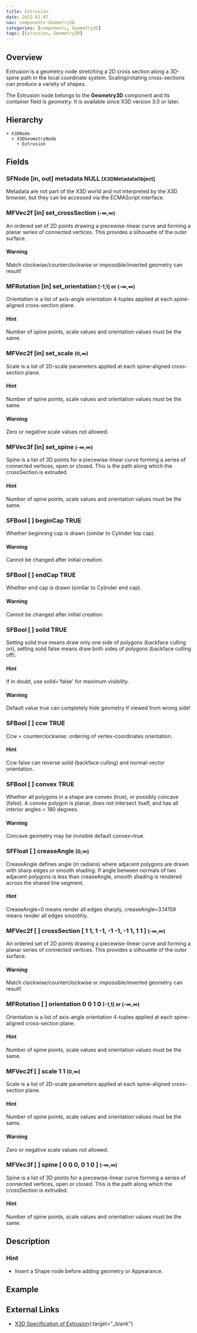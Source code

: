 ```yaml
---
title: Extrusion
date: 2022-01-07
nav: components-Geometry3D
categories: [components, Geometry3D]
tags: [Extrusion, Geometry3D]
---
```

<style>
.post h3 {
  word-spacing: 0.2em;
}
</style>

## Overview

Extrusion is a geometry node stretching a 2D cross section along a 3D-spine path in the local coordinate system. Scaling/rotating cross-sections can produce a variety of shapes.

The Extrusion node belongs to the **Geometry3D** component and its container field is *geometry.* It is available since X3D version 3.0 or later.

## Hierarchy

```
+ X3DNode
  + X3DGeometryNode
    + Extrusion
```

## Fields

### SFNode [in, out] **metadata** NULL <small>[X3DMetadataObject]</small>

Metadata are not part of the X3D world and not interpreted by the X3D browser, but they can be accessed via the ECMAScript interface.

### MFVec2f [in] **set_crossSection** <small>(-∞,∞)</small>

An ordered set of 2D points drawing a piecewise-linear curve and forming a planar series of connected vertices. This provides a silhouette of the outer surface.

#### Warning

Match clockwise/counterclockwise or impossible/inverted geometry can result!

### MFRotation [in] **set_orientation** <small>[-1,1] or (-∞,∞)</small>

Orientation is a list of axis-angle orientation 4-tuples applied at each spine-aligned cross-section plane.

#### Hint

Number of spine points, scale values and orientation values must be the same.

### MFVec2f [in] **set_scale** <small>(0,∞)</small>

Scale is a list of 2D-scale parameters applied at each spine-aligned cross-section plane.

#### Hint

Number of spine points, scale values and orientation values must be the same.

#### Warning

Zero or negative scale values not allowed.

### MFVec3f [in] **set_spine** <small>(-∞,∞)</small>

Spine is a list of 3D points for a piecewise-linear curve forming a series of connected vertices, open or closed. This is the path along which the crossSection is extruded.

#### Hint

Number of spine points, scale values and orientation values must be the same.

### SFBool [ ] **beginCap** TRUE

Whether beginning cap is drawn (similar to Cylinder top cap).

#### Warning

Cannot be changed after initial creation.

### SFBool [ ] **endCap** TRUE

Whether end cap is drawn (similar to Cylinder end cap).

#### Warning

Cannot be changed after initial creation.

### SFBool [ ] **solid** TRUE

Setting solid true means draw only one side of polygons (backface culling on), setting solid false means draw both sides of polygons (backface culling off).

#### Hint

If in doubt, use solid='false' for maximum visibility.

#### Warning

Default value true can completely hide geometry if viewed from wrong side!

### SFBool [ ] **ccw** TRUE

Ccw = counterclockwise: ordering of vertex-coordinates orientation.

#### Hint

Ccw false can reverse solid (backface culling) and normal-vector orientation.

### SFBool [ ] **convex** TRUE

Whether all polygons in a shape are convex (true), or possibly concave (false). A convex polygon is planar, does not intersect itself, and has all interior angles \< 180 degrees.

#### Warning

Concave geometry may be invisible default convex=true.

### SFFloat [ ] **creaseAngle** <small>[0,∞)</small>

CreaseAngle defines angle (in radians) where adjacent polygons are drawn with sharp edges or smooth shading. If angle between normals of two adjacent polygons is less than creaseAngle, smooth shading is rendered across the shared line segment.

#### Hint

CreaseAngle=0 means render all edges sharply, creaseAngle=3.14159 means render all edges smoothly.

### MFVec2f [ ] **crossSection** [ 1 1, 1 -1, -1 -1, -1 1, 1 1 ] <small>(-∞,∞)</small>

An ordered set of 2D points drawing a piecewise-linear curve and forming a planar series of connected vertices. This provides a silhouette of the outer surface.

#### Warning

Match clockwise/counterclockwise or impossible/inverted geometry can result!

### MFRotation [ ] **orientation** 0 0 1 0 <small>[-1,1] or (-∞,∞)</small>

Orientation is a list of axis-angle orientation 4-tuples applied at each spine-aligned cross-section plane.

#### Hint

Number of spine points, scale values and orientation values must be the same.

### MFVec2f [ ] **scale** 1 1 <small>(0,∞)</small>

Scale is a list of 2D-scale parameters applied at each spine-aligned cross-section plane.

#### Hint

Number of spine points, scale values and orientation values must be the same.

#### Warning

Zero or negative scale values not allowed.

### MFVec3f [ ] **spine** [ 0 0 0, 0 1 0 ] <small>(-∞,∞)</small>

Spine is a list of 3D points for a piecewise-linear curve forming a series of connected vertices, open or closed. This is the path along which the crossSection is extruded.

#### Hint

Number of spine points, scale values and orientation values must be the same.

## Description

### Hint

- Insert a Shape node before adding geometry or Appearance.

## Example

<x3d-canvas src="https://create3000.github.io/media/examples/Geometry3D/Extrusion/Extrusion.x3d"></x3d-canvas>

## External Links

- [X3D Specification of Extrusion](https://www.web3d.org/documents/specifications/19775-1/V4.0/Part01/components/geometry3D.html#Extrusion){:target="_blank"}
